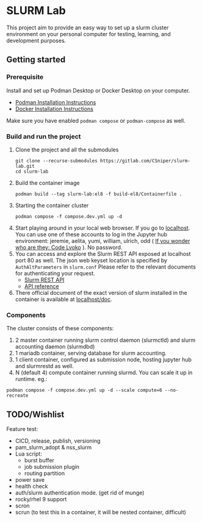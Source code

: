 # SLURM Lab
This project aim to provide an easy way to set up a slurm cluster environment on your personal computer for testing, learning, and development purposes. 

## Getting started

### Prerequisite

Install and set up Podman Desktop or Docker Desktop on your computer.
- [Podman Installation Instructions](https://podman.io/docs/installation)
- [Docker Installation Instructions](https://docs.docker.com/desktop/install/mac-install/)

Make sure you have enabled `podman compose` or `podman-compose` as well.

### Build and run the project

1. Clone the project and all the submodules
   ```
   git clone --recurse-submodules https://gitlab.com/CSniper/slurm-lab.git
   cd slurm-lab
   ```
2. Build the container image
   ```
   podman build --tag slurm-lab:el8 -f build-el8/Containerfile .
   ```
3. Starting the container cluster
   ```
   podman compose -f compose.dev.yml up -d 
   ```
4. Start playing around in your local web browser. If you go to [localhost](http://localhost/). You can use one of these accounts to log in the Jupyter hub environment: jeremie, aelita, yumi, william, ulrich, odd ( [If you wonder who are they: Code Lyoko](https://en.wikipedia.org/wiki/Code_Lyoko) ). No password.
5. You can access and explore the Slurm REST API exposed at localhost port 80 as well.
   The json web keyset location is specified by `AuthAltParameters` in `slurm.conf`
   Please refer to the relevant documents for authenticating your request.
   - [Slurm REST API](https://slurm.schedmd.com/rest.html)
   - [API reference](https://slurm.schedmd.com/rest_api.html)
6. There official document of the exact version of slurm installed in the container is available at [localhost/doc](http://localhost/doc).

### Components
The cluster consists of these components:
1. 2 master container running slurm control daemon (slurmctld) and slurm accounting daemon (slurmdbd)
2. 1 mariadb container, serving database for slurm accounting. 
3. 1 client container, configured as submission node, hosting jupyter hub and slurmrestd as well. 
4. N (default 4) compute container running slurmd. You can scale it up in runtime. eg.:
```
podman compose -f compose.dev.yml up -d --scale compute=6 --no-recreate
```

## TODO/Wishlist
Feature test:
* CICD, release, publish, versioning
* pam_slurm_adopt & nss_slurm
* Lua script:
  * burst buffer
  * job submission plugin
  * routing partition
* power save
* health check
* auth/slurm authentication mode. (get rid of munge)
* rocky/rhel 9 support
* scron
* scrun (to test this in a container, it will be nested container, difficult)

